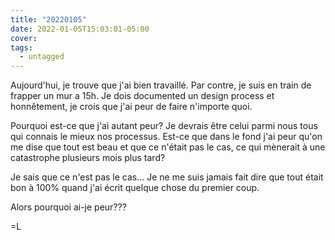 ```yaml
---
title: "20220105"
date: 2022-01-05T15:03:01-05:00
cover:
tags:
  - untagged
---
```


Aujourd'hui, je trouve que j'ai bien travaillé. Par contre, je suis en train de frapper un mur a 15h. Je dois
documented un design process et honnêtement, je crois que j'ai peur de faire n'importe quoi.

Pourquoi est-ce que j'ai autant peur? Je devrais être celui parmi nous tous qui connais le mieux nos
processus. Est-ce que dans le fond j'ai peur qu'on me dise que tout est beau et que ce n'était pas le cas, ce
qui mènerait à une catastrophe plusieurs mois plus tard?

Je sais que ce n'est pas le cas... Je ne me suis jamais fait dire que tout était bon à 100% quand j'ai écrit
quelque chose du premier coup.

Alors pourquoi ai-je peur???

=L
